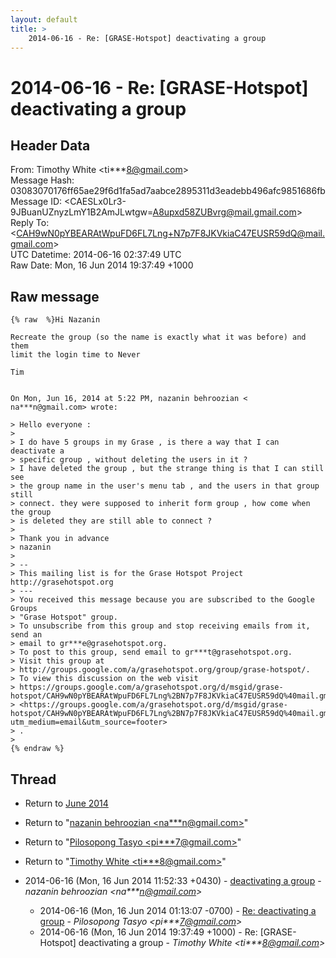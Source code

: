 ```yaml
---
layout: default
title: >
    2014-06-16 - Re: [GRASE-Hotspot] deactivating a group
---
```


# 2014-06-16 - Re: [GRASE-Hotspot] deactivating a group

## Header Data

From: Timothy White \<ti***8@gmail.com\><br>
Message Hash: 03083070176ff65ae29f6d1fa5ad7aabce2895311d3eadebb496afc9851686fb<br>
Message ID: \<CAESLx0Lr3-9JBuanUZnyzLmY1B2AmJLwtgw=A8upxd58ZUBvrg@mail.gmail.com\><br>
Reply To: \<CAH9wN0pYBEARAtWpuFD6FL7Lng+N7p7F8JKVkiaC47EUSR59dQ@mail.gmail.com\><br>
UTC Datetime: 2014-06-16 02:37:49 UTC<br>
Raw Date: Mon, 16 Jun 2014 19:37:49 +1000<br>

## Raw message

```
{% raw  %}Hi Nazanin

Recreate the group (so the name is exactly what it was before) and them
limit the login time to Never

Tim


On Mon, Jun 16, 2014 at 5:22 PM, nazanin behroozian <
na***n@gmail.com> wrote:

> Hello everyone :
>
> I do have 5 groups in my Grase , is there a way that I can deactivate a
> specific group , without deleting the users in it ?
> I have deleted the group , but the strange thing is that I can still see
> the group name in the user's menu tab , and the users in that group still
> connect. they were supposed to inherit form group , how come when the group
> is deleted they are still able to connect ?
>
> Thank you in advance
> nazanin
>
> --
> This mailing list is for the Grase Hotspot Project http://grasehotspot.org
> ---
> You received this message because you are subscribed to the Google Groups
> "Grase Hotspot" group.
> To unsubscribe from this group and stop receiving emails from it, send an
> email to gr***e@grasehotspot.org.
> To post to this group, send email to gr***t@grasehotspot.org.
> Visit this group at
> http://groups.google.com/a/grasehotspot.org/group/grase-hotspot/.
> To view this discussion on the web visit
> https://groups.google.com/a/grasehotspot.org/d/msgid/grase-hotspot/CAH9wN0pYBEARAtWpuFD6FL7Lng%2BN7p7F8JKVkiaC47EUSR59dQ%40mail.gmail.com
> <https://groups.google.com/a/grasehotspot.org/d/msgid/grase-hotspot/CAH9wN0pYBEARAtWpuFD6FL7Lng%2BN7p7F8JKVkiaC47EUSR59dQ%40mail.gmail.com?utm_medium=email&utm_source=footer>
> .
>
{% endraw %}
```

## Thread

+ Return to [June 2014](/archive/2014/06)

+ Return to "[nazanin behroozian <na***n<span>@</span>gmail.com>](/authors/na___n_at_gmail_com)"
+ Return to "[Pilosopong Tasyo <pi***7<span>@</span>gmail.com>](/authors/pi___7_at_gmail_com)"
+ Return to "[Timothy White <ti***8<span>@</span>gmail.com>](/authors/ti___8_at_gmail_com)"

+ 2014-06-16 (Mon, 16 Jun 2014 11:52:33 +0430) - [deactivating a group](/archive/2014/06/b98614a167a14fa3a06ea95c5edf388233ead8b22c41e7266867af07def87a7d) - _nazanin behroozian \<na***n@gmail.com\>_
  + 2014-06-16 (Mon, 16 Jun 2014 01:13:07 -0700) - [Re: deactivating a group](/archive/2014/06/7c268dfe7b75fe8068b5a36014af0ed2df30c00fe1fee208ff07fddc5a8ccb7e) - _Pilosopong Tasyo \<pi***7@gmail.com\>_
  + 2014-06-16 (Mon, 16 Jun 2014 19:37:49 +1000) - Re: [GRASE-Hotspot] deactivating a group - _Timothy White \<ti***8@gmail.com\>_

